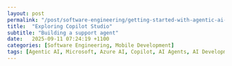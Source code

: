 ```yaml
---
layout: post
permalink: "/post/software-engineering/getting-started-with-agentic-ai-tech-users"
title:  "Exploring Copilot Studio"
subtitle: "Building a support agent"
date:   2025-09-11 07:24:19 +1100
categories: [Software Engineering, Mobile Development]
tags: [Agentic AI, Microsoft, Azure AI, Copilot, AI Agents, AI Development, Software Engineering, Automation, AI Architecture, Developer Tools]
---
```

